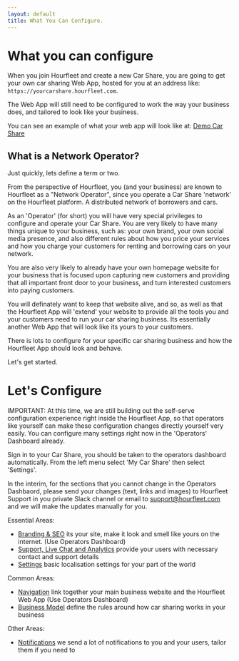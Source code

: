 ```yaml
---
layout: default
title: What You Can Configure.
---
```

# What you can configure

When you join Hourfleet and create a new Car Share, you are going to get your own car sharing Web App, hosted for you at an address like: `https://yourcarshare.hourfleet.com`.

The Web App will still need to be configured to work the way your business does, and tailored to look like your business.

You can see an example of what your web app will look like at: [Demo Car Share](https://demo.hourfleet.com)

## What is a Network Operator?

Just quickly, lets define a term or two.

From the perspective of Hourfleet, you (and your business) are known to Hourfleet as a "Network Operator", since you operate a Car Share 'network' on the Hourfleet platform. A distributed network of borrowers and cars.

As an 'Operator' (for short) you will have very special privileges to configure and operate your Car Share. You are very likely to have many things unique to your business, such as: your own brand, your own social media presence, and also different rules about how you price your services and how you charge your customers for renting and borrowing cars on your network.

You are also very likely to already have your own homepage website for your business that is focused upon capturing new customers and providing that all important front door to your business, and turn interested customers into paying customers. 

You will definately want to keep that website alive, and so, as well as that the Hourfleet App will 'extend' your website to provide all the tools you and your customers need to run your car sharing business. Its essentially another Web App that will look like its yours to your customers.

There is lots to configure for your specific car sharing business and how the Hourfleet App should look and behave. 

Let's get started.

# Let's Configure

IMPORTANT: At this time, we are still building out the self-serve configuration experience right inside the Hourfleet App, so that operators like yourself can make these configuration changes directly yourself very easily. You can configure many settings right now in the 'Operators' Dashboard already.

Sign in to your Car Share, you should be taken to the operators dashboard automatically. From the left menu select 'My Car Share' then select 'Settings'.

In the interim, for the sections that you cannot change in the Operators Dashbaord, please send your changes (text, links and images) to Hourfleet Support in you private Slack channel or email to [support@hourfleet.com](mailto:support@hourfleet.com) and we will make the updates manually for you.

Essential Areas:

- [Branding & SEO](configure-branding.html) its your site, make it look and smell like yours on the internet. (Use Operators Dashboard)
- [Support, Live Chat and Analytics](configure-support.html) provide your users with necessary contact and support details
- [Settings](configure-settings.html) basic localisation settings for your part of the world

Common Areas:

- [Navigation](configure-navigation.html) link together your main business website and the Hourfleet Web App (Use Operators Dashboard)
- [Business Model](configure-businessmodel.html) define the rules around how car sharing works in your business

Other Areas:

- [Notifications](configure-notifications.html) we send a lot of notifications to you and your users, tailor them if you need to
